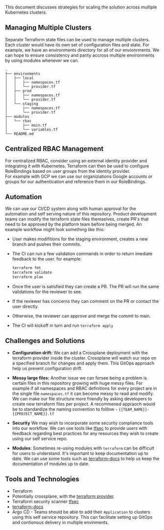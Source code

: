 
This document discusses strategies for scaling the solution across multiple Kubernetes clusters.

## Managing Multiple Clusters

Separate Terraform state files can be used to manage multiple clusters.  Each cluster would have its own set of configuration files and state.
For example, we have an environments directory for all of our envionrments. 
We can hope to ensure consistency and parity accross multiple environments by using modules whenever we can. 

```
.
├── environments
│   ├── local
│   │   ├── namespaces.tf
│   │   └── provider.tf
│   ├── prod
│   │   ├── namespaces.tf
│   │   └── provider.tf
│   └── staging
│       ├── namespaces.tf
│       └── provider.tf
├── modules
│   └── rbac
│       ├── main.tf
│       └── variables.tf
└── README.md
```

## Centralized RBAC Management

For centralized RBAC, consider using an external identity provider and integrating it with Kubernetes. Terraform can then be used to configure RoleBindings based on user groups from the identity provider.  
For example with GCP we can use our organiziations Google accounts or groups for our authentication and reference them in our RoleBindings. 

## Automation

We can use our CI/CD system along with human approval for the automation and self serving nature of this repository. Product development teams can modify the terraform state files themselves, create PR's that need to 
be approved by the platform team before being merged. 
An example workflow might look something like this:

- User makes modifitions for the staging environment, creates a new branch and pushes their commits.
- The CI can run a few validation commands in order to return imediate feedback to the user. 
  for example:

  ```bash
  terraform fmt
  terraform validate
  terraform plan
  ```
- Once the user is satisfied they can create a PR. The PR will run the same validations for the reviewer to see. 
- If the reviewer has concerns they can comment on the PR or contact the user directly. 
- Otherwise, the reviewer can approve and merge the commit to main. 
- The CI will kickoff in turn and run `terraform apply`

## Challenges and Solutions

- **Configuration drift:** 
We can add a Crossplane deployment with the terraform provider inside the cluster. 
Crossplane will watch our repo on a specified branch for changes and apply them. This GitOps approach help us prevent configuration drift.
  
- **Messy large files:**
Another issue we can forsee being a problem is certain files in this repository growing with huge messy files. 
For example if all namespaces and RBAC definitions for every project are in the single file `namespaces.tf` it can become messy to read and modify. 
We can make our file structure more friendly by asking developers to create new terraform files per project. 
A recommened appraoch would be to standardize the naming convention to folllow - `{{TEAM_NAME}}-{{PROJECT_NAME}}.tf`
  
- **Security**
We may wish to incorporate some security compliance tools into our workflow. 
We can use tools like [tfsec](https://aquasecurity.github.io/tfsec/v1.20.0/) to provide users with feedback regarding best practices for any resources they wish to create using our self service repo. 

- **Modules**:
Sometimes re-using modules with `terraform` can be difficult for users to understand. It's important to keep documentation up to date. 
We can use some tools such as [terraform-docs](https://terraform-docs.io/user-guide/introduction/) to help us keep the documentation of modules up to date.


## Tools and Technologies

- Terraform
- Potentially crossplane, with the [terraform provider](https://github.com/upbound/provider-terraform). 
- Terraform security scanner [tfsec](https://aquasecurity.github.io/tfsec/v1.20.0/)
- [terraform-docs](https://terraform-docs.io/user-guide/introduction/)
- Argo CD - Teams should be able to add their `Application` to clusters using this self service repository. This can facilitate setting up GitOps and contionous delivery in multiple envinments. 


